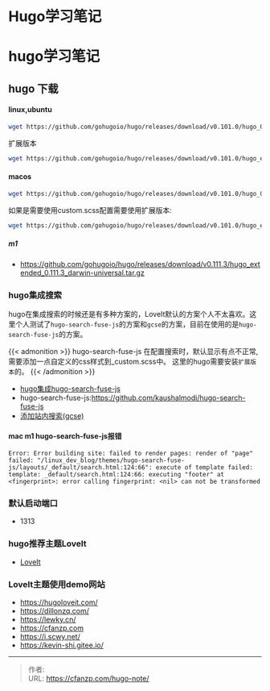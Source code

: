 # Hugo学习笔记

# hugo学习笔记
## hugo 下载
#### linux,ubuntu
```bash
wget https://github.com/gohugoio/hugo/releases/download/v0.101.0/hugo_0.101.0_Linux-64bit.tar.gz
```
扩展版本
```bash
wget https://github.com/gohugoio/hugo/releases/download/v0.101.0/hugo_extended_0.101.0_Linux-64bit.tar.gz
```

#### macos
```bash
wget https://github.com/gohugoio/hugo/releases/download/v0.101.0/hugo_0.101.0_macOS-64bit.tar.gz
```
如果是需要使用custom.scss配置需要使用扩展版本:
```bash
wget https://github.com/gohugoio/hugo/releases/download/v0.101.0/hugo_extended_0.101.0_macOS-64bit.tar.gz
```

##### m1
- https://github.com/gohugoio/hugo/releases/download/v0.111.3/hugo_extended_0.111.3_darwin-universal.tar.gz

### hugo集成搜索
hugo在集成搜索的时候还是有多种方案的，LoveIt默认的方案个人不太喜欢。这里个人测试了`hugo-search-fuse-js`的方案和`gcse`的方案，目前在使用的是`hugo-search-fuse-js`的方案。

{{< admonition >}}
hugo-search-fuse-js 在配置搜索时，默认显示有点不正常,需要添加一点自定义的css样式到_custom.scss中。
这里的hugo需要安装`扩展版本`的。
{{< /admonition >}}

- [hugo集成hugo-search-fuse-js](https://cloud.tencent.com/developer/article/1932812)
- hugo-search-fuse-js:https://github.com/kaushalmodi/hugo-search-fuse-js
- [添加站内搜索(gcse)](https://blog.csdn.net/justheretobe/article/details/51622204)

#### mac m1 hugo-search-fuse-js报错
```
Error: Error building site: failed to render pages: render of "page" failed: "/linux_dev_blog/themes/hugo-search-fuse-js/layouts/_default/search.html:124:66": execute of template failed: template: _default/search.html:124:66: executing "footer" at <fingerprint>: error calling fingerprint: <nil> can not be transformed
```


### 默认启动端口
- 1313

### hugo推荐主题LoveIt
- [LoveIt](https://hugoloveit.com/)

### LoveIt主题使用demo网站
- https://hugoloveit.com/
- https://dillonzq.com/
- https://lewky.cn/
- https://cfanzp.com
- https://i.scwy.net/
- https://kevin-shi.gitee.io/




---

> 作者:   
> URL: https://cfanzp.com/hugo-note/  

